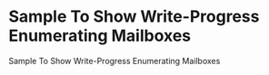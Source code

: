 # Sample To Show Write-Progress Enumerating Mailboxes
 Sample To Show Write-Progress Enumerating Mailboxes
